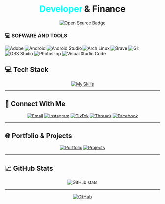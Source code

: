 <h1 align="center"><span style="color: aqua"> Developer</span> & Finance</h1>

<p align="center">
  <img src="https://img.shields.io/badge/Open%20Source-Enthusiast-aqua?style=for-the-badge&logoColor=black" alt="Open Source Badge"/>
</p>

### 💻 SOFWARE AND TOOLS

<p>
    <img alt="Adobe" src="https://img.shields.io/badge/Adobe-FF0000.svg?logo=adobe&logoColor=white">
    <img alt="Android" src="https://img.shields.io/badge/Android-3DDC84?logo=android&logoColor=white">
    <img alt="Android Studio" src="https://img.shields.io/badge/Android%20Studio-008678.svg?logo=android-studio&logoColor=white">
    <img alt="Arch Linux" src="https://img.shields.io/badge/Arch%20Linux-1793D1.svg?logo=arch-linux&logoColor=white">
    <img alt="Brave" src="https://img.shields.io/badge/-Brave-FB542B?logo=brave&logoColor=white">
    <img alt="Git" src="https://img.shields.io/badge/Git-F05033.svg?logo=git&logoColor=white">
    <img alt="OBS Studio" src="https://img.shields.io/badge/-OBS-302E31?logo=obs-studio&logoColor=white">
    <img alt="Photoshop" src="https://img.shields.io/badge/Photoshop-31A8FF.svg?logo=adobe%20photoshop&logoColor=white">
    <img alt="Visual Studio Code" src="https://img.shields.io/badge/Visual%20Studio%20Code-0078d7.svg?logo=visual-studio-code&logoColor=white">
</p>

## 💻 Tech Stack

<div align="center">

[![My Skills](https://skillicons.dev/icons?i=js,html,css,react,nodejs,python,java,docker,kubernetes,aws)](https://skillicons.dev)

</div>

---

## 📱 Connect With Me
<div align="center">
  
[![Email](https://img.shields.io/badge/Email-aqua?style=for-the-badge&logo=gmail&logoColor=black)](mailto:viksry@proton.me)
[![Instagram](https://img.shields.io/badge/Instagram-aqua?style=for-the-badge&logo=instagram&logoColor=black)](https://www.instagram.com/meviksry)
[![TikTok](https://img.shields.io/badge/TikTok-black?style=for-the-badge&logo=tiktok&logoColor=aqua)](https://www.tiktok.com/@viksry)
[![Threads](https://img.shields.io/badge/Threads-aqua?style=for-the-badge&logo=threads&logoColor=black)](https://www.threads.net/@meviksry)
[![Facebook](https://img.shields.io/badge/Facebook-black?style=for-the-badge&logo=facebook&logoColor=aqua)](https://www.facebook.com/share/19aKzAtBeZ/)

</div>

---
## 🌐 Portfolio & Projects
<div align="center">

[![Portfolio](https://img.shields.io/badge/PORTFOLIO-WEBSITE-aqua?style=for-the-badge&logoColor=black)](https://viksry.my.id)
[![Projects](https://img.shields.io/badge/GITHUB-PROJECTS-black?style=for-the-badge&logoColor=aqua)](https://viksry.my.id?tab=repositories)

</div>

---
## 📈 GitHub Stats
<div align="center">

![GitHub stats](https://github-readme-stats.vercel.app/api?username=Vixsry&show_icons=true&theme=dark&title_color=00ffff&icon_color=00ffff&text_color=ffffff)

</div>

---
<div align="center">

[![GitHub](https://img.shields.io/github/followers/Vixsry?label=Follow&style=social)](https://github.com/Vixsry)

</div>

<!---
Vixsry/Vixsry is a ✨ special ✨ repository because its `README.md` appears on your GitHub profile.
You can click the Preview link to take a look at your changes.
--->